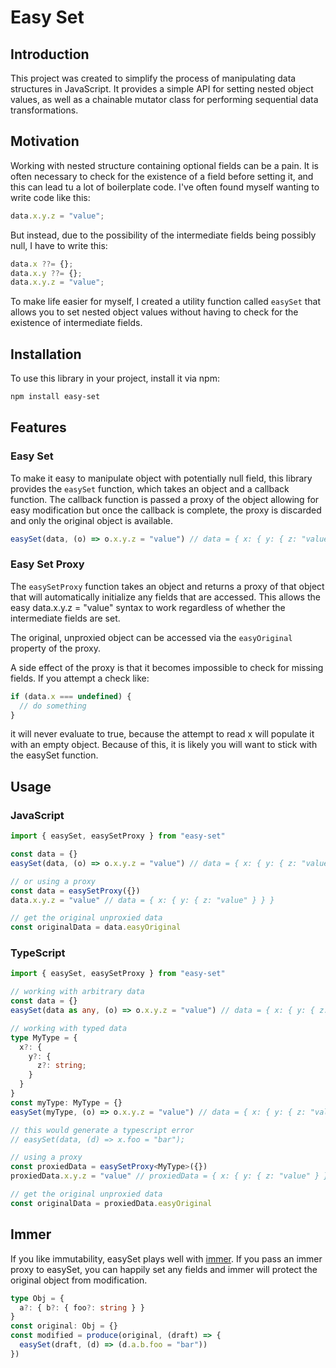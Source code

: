 # Easy Set

## Introduction

This project was created to simplify the process of manipulating data structures in JavaScript. It provides a simple
API for setting nested object values, as well as a chainable mutator class for performing sequential data
transformations.

## Motivation

Working with nested structure containing optional fields can be a pain. It is often necessary to check for the existence
of a field before setting it, and this can lead tu a lot of boilerplate code.
I've often found myself wanting to write code like this:

```typescript
data.x.y.z = "value";
```

But instead, due to the possibility of the intermediate fields being possibly null, I have to write this:

```typescript
data.x ??= {};
data.x.y ??= {};
data.x.y.z = "value";    
```

To make life easier for myself, I created a utility function called `easySet` that 
allows you to set nested object
values without having to check for the existence of intermediate fields.

## Installation

To use this library in your project, install it via npm:

```bash
npm install easy-set
```

## Features

### Easy Set

To make it easy to manipulate object with potentially null field, this library provides the `easySet` function, which
takes an object and a callback function. The callback function is passed a proxy of the object allowing for easy
modification but once the callback is complete, the proxy is discarded and only the original object is available.

```javascript
easySet(data, (o) => o.x.y.z = "value") // data = { x: { y: { z: "value" } } }
```

### Easy Set Proxy

The `easySetProxy` function takes an object and returns a proxy of that object that will automatically initialize any
fields that are accessed. This allows the easy data.x.y.z = "value" syntax to work regardless of whether the
intermediate fields are set.

The original, unproxied object can be accessed via the `easyOriginal` property of the proxy.

A side effect of the proxy is that it becomes impossible to check for missing fields. If you attempt a check like:

```typescript
if (data.x === undefined) {
  // do something
}
```

it will never evaluate to true, because the attempt to read x will populate it with an empty object. Because of this, it
is likely you will want to stick with the easySet function.

## Usage

### JavaScript

```javascript
import { easySet, easySetProxy } from "easy-set"

const data = {}
easySet(data, (o) => o.x.y.z = "value") // data = { x: { y: { z: "value" } } }

// or using a proxy
const data = easySetProxy({})
data.x.y.z = "value" // data = { x: { y: { z: "value" } } }

// get the original unproxied data
const originalData = data.easyOriginal
```

### TypeScript

```typescript
import { easySet, easySetProxy } from "easy-set"

// working with arbitrary data
const data = {}
easySet(data as any, (o) => o.x.y.z = "value") // data = { x: { y: { z: "value" } } }

// working with typed data
type MyType = {
  x?: {
    y?: {
      z?: string;
    }
  }
}
const myType: MyType = {}
easySet(myType, (o) => o.x.y.z = "value") // data = { x: { y: { z: "value" } } }

// this would generate a typescript error
// easySet(data, (d) => x.foo = "bar"); 

// using a proxy
const proxiedData = easySetProxy<MyType>({})
proxiedData.x.y.z = "value" // proxiedData = { x: { y: { z: "value" } } }

// get the original unproxied data
const originalData = proxiedData.easyOriginal
```

## Immer

If you like immutability, easySet plays well with [immer](https://immerjs.github.io/immer/). If you pass an immer proxy to easySet, you can
happily set any fields and immer will protect the original object from modification.

```typescript
type Obj = {
  a?: { b?: { foo?: string } }
}
const original: Obj = {}
const modified = produce(original, (draft) => {
  easySet(draft, (d) => (d.a.b.foo = "bar"))
})
```